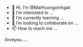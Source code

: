 - 👋 Hi, I’m @MaiHuongxinhgaii
- 👀 I’m interested in ...
- 🌱 I’m currently learning ...
- 💞️ I’m looking to collaborate on ...
- 📫 How to reach me ...

<!---
MaiHuongxinhgaii/MaiHuongxinhgaii is a ✨ special ✨ repository because its `README.md` (this file) appears on your GitHub profile.
You can click the Preview link to take a look at your changes.
--->
iloveyou.....
